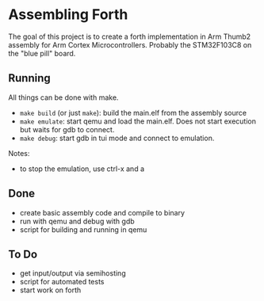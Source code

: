 # Assembling Forth
The goal of this project is to create a forth implementation in Arm Thumb2 assembly for Arm Cortex Microcontrollers.
Probably the STM32F103C8 on the "blue pill" board.

## Running
All things can be done with make.

 - `make build` (or just `make`): build the main.elf from the assembly source
 - `make emulate`: start qemu and load the main.elf. Does not start execution but waits for gdb to connect.
 - `make debug`: start gdb in tui mode and connect to emulation.

Notes:
 - to stop the emulation, use ctrl-x and a

## Done
 - create basic assembly code and compile to binary
 - run with qemu and debug with gdb
 - script for building and running in qemu

## To Do
 - get input/output via semihosting
 - script for automated tests
 - start work on forth

